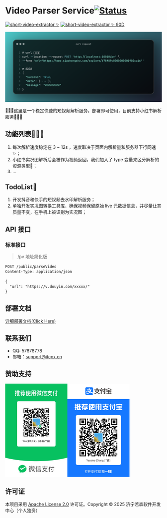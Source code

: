 # Video Parser Service[![Status](https://status.itcox.cn/badge/sve-api/dot?animate=ping&t=1743490343t=1747786484t=1747613719t=1747440836t=1747267975t=1747095267t=1746922512t=1746749643t=1746576855t=1746404092t=1746231218t=1746058539t=1745885636t=1745712905t=1745540048t=1745367231t=1745194481t=1745021601t=1744848833t=1744676042t=1744632287t=1744589540t=1744545850t=1744504566t=1744459435t=1744416673t=1744373059t=1744330291t=1744286695t=1744243885t=1744200277t=1744178505t=1744157023t=1744135283t=1744113702t=1744092101t=1744070610t=1744048891t=1744027310t=1744005697t=1743984215t=1743962488t=1743940892t=1743919295t=1743897841t=1743876093t=1743854502t=1743832892t=1743811411t=1743789690t=1743768109t=1743746499t=1743725086t=1743714094t=1743703305t=1743692505t=1743681716t=1743670903t=1743660108t=1743650016t=1743638673t=1743627685t=1743616909t=1743606101t=1743595316t=1743584508t=1743573723t=1743563637t=1743552290t=1743541292t=1743530499t=1743519719t=1743508933)](https://status.itcox.cn)

[![short-video-extractor ✨](https://status.itcox.cn/badge/sve-api/status?labelColor=&color=&style=for-the-badge&label=short-video-extractor%20%E2%9C%A8&t=1743490343t=1747786484t=1747613719t=1747440836t=1747267975t=1747095267t=1746922512t=1746749643t=1746576855t=1746404092t=1746231218t=1746058539t=1745885636t=1745712905t=1745540048t=1745367231t=1745194481t=1745021601t=1744848833t=1744676042t=1744632287t=1744589540t=1744545850t=1744504566t=1744459435t=1744416673t=1744373059t=1744330291t=1744286695t=1744243885t=1744200277t=1744178505t=1744157023t=1744135283t=1744113702t=1744092101t=1744070610t=1744048891t=1744027310t=1744005697t=1743984215t=1743962488t=1743940892t=1743919295t=1743897841t=1743876093t=1743854502t=1743832892t=1743811411t=1743789690t=1743768109t=1743746499t=1743725086t=1743714094t=1743703305t=1743692505t=1743681716t=1743670903t=1743660108t=1743650016t=1743638673t=1743627685t=1743616909t=1743606101t=1743595316t=1743584508t=1743573723t=1743563637t=1743552290t=1743541292t=1743530499t=1743519719t=1743508933)](https://status.itcox.cn)
[![short-video-extractor ✨ 90D](https://status.itcox.cn/badge/sve-api/uptime?labelColor=333&color=7a44dc&style=for-the-badge&label=short-video-extractor%20%E2%9C%A8&sinceLast=7776000&hideDuration=false&t=1743490343t=1747786484t=1747613719t=1747440836t=1747267975t=1747095267t=1746922512t=1746749643t=1746576855t=1746404092t=1746231218t=1746058539t=1745885636t=1745712905t=1745540048t=1745367231t=1745194481t=1745021601t=1744848833t=1744676042t=1744632287t=1744589540t=1744545850t=1744504566t=1744459435t=1744416673t=1744373059t=1744330291t=1744286695t=1744243885t=1744200277t=1744178505t=1744157023t=1744135283t=1744113702t=1744092101t=1744070610t=1744048891t=1744027310t=1744005697t=1743984215t=1743962488t=1743940892t=1743919295t=1743897841t=1743876093t=1743854502t=1743832892t=1743811411t=1743789690t=1743768109t=1743746499t=1743725086t=1743714094t=1743703305t=1743692505t=1743681716t=1743670903t=1743660108t=1743650016t=1743638673t=1743627685t=1743616909t=1743606101t=1743595316t=1743584508t=1743573723t=1743563637t=1743552290t=1743541292t=1743530499t=1743519719t=1743508933)](https://status.itcox.cn)

![](./docs/images/screenshot.png)


🚧🚧🚧这里是一个稳定快速的短视频解析服务，部署即可使用，目前支持小红书解析服务🚧🚧🚧

## 功能列表🎉🎉🎉
1.  每次解析速度稳定在 3 ~ 12s ，速度取决于页面内解析量和服务器下行网速✨；
2.  小红书实况图解析后会被作为视频返回，我们加入了 type 变量来区分解析的资源类型🎉；
3. ...

## TodoList📍
1. 开发抖音和快手的短视频去水印解析服务；
2. 单独开发实况图转换工具库，确保视频保留原始 live 元数据信息，并尽量让其质量不变，在手机上被识别为实况图；


## API 接口

### 标准接口

> /pv 地址简化版

```http
POST /public/parseVideo
Content-Type: application/json

{
  "url": "https://v.douyin.com/xxxxx/"
}
```

## 部署文档

[详细部署文档(Click Here)](./docs/DEPLOYMENT.md)

## 联系我们

- QQ: 57878778
- 邮箱：support@itcox.cn

## 赞助支持

<p style="display: flex;">
    <img src="./docs/images/wechat-pay.png" alt="赞助码" width="200">
    <img src="./docs/images/alipay.png" alt="赞助码" width="200">
</p>


## 许可证

本项目采用 [Apache License 2.0](LICENSE) 许可证。Copyright © 2025 济宁若森软件开发中心（个人独资）
